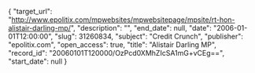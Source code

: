 {
  "target_url": "http://www.epolitix.com/mpwebsites/mpwebsitepage/mpsite/rt-hon-alistair-darling-mp/", 
  "description": "", 
  "end_date": null, 
  "date": "2006-01-01T12:00:00", 
  "slug": 31260834, 
  "subject": "Credit Crunch", 
  "publisher": "epolitix.com", 
  "open_access": true, 
  "title": "Alistair Darling MP", 
  "record_id": "20060101T120000/OzPcd0XMhZIcSA1mG+vCEg==", 
  "start_date": null
}

